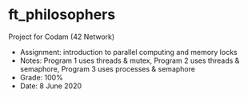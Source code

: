 # ft_philosophers

Project for Codam (42 Network)

- Assignment: introduction to parallel computing and memory locks
- Notes: Program 1 uses threads & mutex, Program 2 uses threads & semaphore, Program 3 uses processes & semaphore
- Grade: 100%
- Date: 8 June 2020
